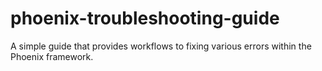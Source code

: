 # phoenix-troubleshooting-guide
A simple guide that provides workflows to fixing various errors within the Phoenix framework.
